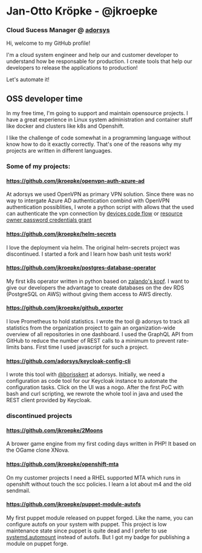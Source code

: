 # Jan-Otto Kröpke - @jkroepke
### Cloud Sucess Manager @ [adorsys](https://github.com/adorsys)

Hi, welcome to my GitHub profile!

I'm a cloud system engineer and help our and customer developer to understand how be responsable for production. I create tools that help our developers to release the applications to production!

Let's automate it!

## OSS developer time
In my free time, I'm going to support and maintain opensource projects. I have a great experience in Linux system administration and container stuff like docker and clusters like k8s and Openshift.

I like the challenge of code somewhat in a programming language without know how to do it exactly correctly. That's one of the reasons why my projects are written in different languages.

### Some of my projects:

#### https://github.com/jkroepke/openvpn-auth-azure-ad

At adorsys we used OpenVPN as primary VPN solution. Since there was no way to intergate Azure AD authentication combind with OpenVPN authentication possiblities, I wrote a python script with allows that the used can authenticate the vpn connection by [devices code flow](https://docs.microsoft.com/en-us/azure/active-directory/develop/v2-oauth2-device-code) or [resource owner password credentials grant](https://docs.microsoft.com/en-us/azure/active-directory/develop/v2-oauth-ropc)

#### https://github.com/jkroepke/helm-secrets

I love the deployment via helm. The original helm-secrets project was discontinued. I started a fork and I learn how bash unit tests work!

#### https://github.com/jkroepke/postgres-database-operator

My first k8s operator written in python based on [zalando's kopf](https://github.com/zalando-incubator/kopf). I want to give our developers the advantage to create databases on the dev RDS (PostgreSQL on AWS) without giving them access to AWS directly. 

#### https://github.com/jkroepke/github_exporter

I love Prometheus to hold statistics. I wrote the tool @ adorsys to track all statistics from the organization project to gain an organization-wide overview of all repositories in one dashboard. I used the GraphQL API from GitHub to reduce the number of REST calls to a minimum to prevent rate-limits bans. First time I used javascript for such a project.

#### https://github.com/adorsys/keycloak-config-cli

I wrote this tool with [@borisskert](https://github.com/borisskert) at adorsys. Initially, we need a configuration as code tool for our Keycloak instance to automate the configuration tasks. Click on the UI was a nogo. After the first PoC with bash and curl scripting, we rewrote the whole tool in java and used the REST client provided by Keycloak.

### discontinued projects

#### https://github.com/jkroepke/2Moons

A brower game engine from my first coding days written in PHP! It based on the OGame clone XNova.

#### https://github.com/jkroepke/openshift-mta

On my customer projects I need a RHEL supported MTA which runs in openshift without touch the scc policies. I learn a lot about m4 and the old sendmail.

#### https://github.com/jkroepke/puppet-module-autofs

My first puppet module released on puppet forged. Like the name, you can configure autofs on your system with puppet. This project is low maintenance state since puppet is quite dead and I prefer to use [systemd.automount](https://www.freedesktop.org/software/systemd/man/systemd.automount.html) instead of autofs. But I got my badge for publishing a module on puppet forge.
